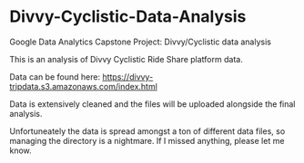 # Divvy-Cyclistic-Data-Analysis
Google Data Analytics Capstone Project: Divvy/Cyclistic data analysis

This is an analysis of Divvy Cyclistic Ride Share platform data.

Data can be found here: https://divvy-tripdata.s3.amazonaws.com/index.html

Data is extensively cleaned and the files will be uploaded alongside the final analysis.

Unfortuneately the data is spread amongst a ton of different data files, so managing the directory is a nightmare. 
If I missed anything, please let me know.
